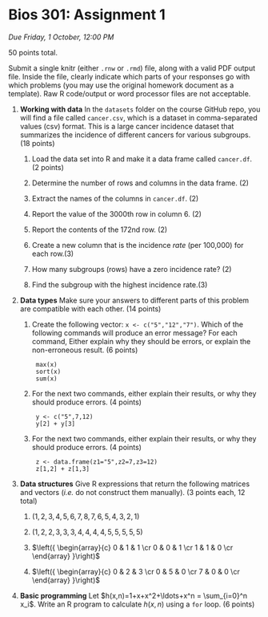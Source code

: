 # Bios 301: Assignment 1 #

*Due Friday, 1 October, 12:00 PM*

50 points total.

Submit a single knitr (either `.rnw` or `.rmd`) file, along with a valid PDF output file. Inside the file, clearly indicate which parts of your responses go with which problems (you may use the original homework document as a template). Raw R code/output or word processor files are not acceptable. 

1. **Working with data** In the `datasets` folder on the course GitHub repo, you will find a file called `cancer.csv`, which is a dataset in comma-separated values (csv) format. This is a large cancer incidence dataset that summarizes the incidence of different cancers for various subgroups. (18 points)

    1. Load the data set into R and make it a data frame called `cancer.df`. (2 points)
    
    2. Determine the number of rows and columns in the data frame. (2)
    
    3. Extract the names of the columns in `cancer.df`. (2)
    
    4. Report the value of the 3000th row in column 6. (2)
    
    5. Report the contents of the 172nd row. (2)
    
    6. Create a new column that is the incidence *rate* (per 100,000) for each row.(3)
    
    7. How many subgroups (rows) have a zero incidence rate? (2)
    
    8. Find the subgroup with the highest incidence rate.(3)
    


2. **Data types** Make sure your answers to different parts of this problem are compatible with each other. (14 points)

    1. Create the following vector: `x <- c("5","12","7")`. Which of the following commands will produce an error message? For each command, Either explain why they should be errors, or explain the non-erroneous result. (6 points)
           
            max(x)
            sort(x)
            sum(x)
           
    2. For the next two commands, either explain their results, or why they should produce errors. (4 points)
    
            y <- c("5",7,12)
            y[2] + y[3]
        
    3. For the next two commands, either explain their results, or why they should produce errors. (4 points)
    
            z <- data.frame(z1="5",z2=7,z3=12)
            z[1,2] + z[1,3]
            
3. **Data structures** Give R expressions that return the following matrices and vectors (*i.e.* do not construct them manually). (3 points each, 12 total)

    1. $(1,2,3,4,5,6,7,8,7,6,5,4,3,2,1)$
    
    2. $(1,2,2,3,3,3,4,4,4,4,5,5,5,5,5)$
    
    3. $\left({
    \begin{array}{c}
      0 & 1 & 1  \cr
      0 & 0 & 1  \cr
      1 & 1 & 0  \cr
    \end{array}
    }\right)$
    
    4. $\left({
    \begin{array}{c}
      0 & 2 & 3  \cr
      0 & 5 & 0  \cr
      7 & 0 & 0  \cr
    \end{array}
    }\right)$
    
4. **Basic programming** Let $h(x,n)=1+x+x^2+\ldots+x^n = \sum_{i=0}^n x_i$. Write an R program to calculate $h(x,n)$ using a `for` loop. (6 points)


<!-- Mathjax -->
<script type="text/x-mathjax-config">
  MathJax.Hub.Config({
    tex2jax: {
      displayMath: [ ['$$','$$'], ["\\[","\\]"] ],
      inlineMath: [ ['$','$'], ["\\(","\\)"] ],
      processEscapes: true
    }
  });
</script>
<script type="text/javascript"
    src="http://cdn.mathjax.org/mathjax/latest/MathJax.js?config=TeX-AMS-MML_HTMLorMML">
</script>